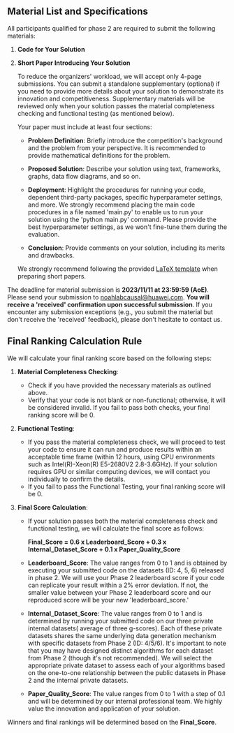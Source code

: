 ## Material List and Specifications

All participants qualified for phase 2 are required to submit the following materials:

1. **Code for Your Solution**
2. **Short Paper Introducing Your Solution** 

   To reduce the organizers' workload, we will accept only 4-page submissions. You can submit a standalone supplementary (optional) if you need to provide more details about your solution to demonstrate its innovation and competitiveness. Supplementary materials will be reviewed only when your solution passes the material completeness checking and functional testing (as mentioned below).

   Your paper must include at least four sections:

   - **Problem Definition**: Briefly introduce the competition's background and the problem from your perspective. It is recommended to provide mathematical definitions for the problem.

   - **Proposed Solution**: Describe your solution using text, frameworks, graphs, data flow diagrams, and so on.

   - **Deployment**: Highlight the procedures for running your code, dependent third-party packages, specific hyperparameter settings, and more. We strongly recommend placing the main code procedures in a file named 'main.py' to enable us to run your solution using the 'python main.py' command. Please provide the best hyperparameter settings, as we won't fine-tune them during the evaluation.

   - **Conclusion**: Provide comments on your solution, including its merits and drawbacks.

   We strongly recommend following the provided [LaTeX template](https://github.com/kelizhang/trustworthyAI/tree/master/competition/NeurIPS2023/template) when preparing short papers. 

The deadline for material submission is **2023/11/11 at 23:59:59 (AoE)**. Please send your submission to noahlabcausal@huawei.com. **You will receive a 'received' confirmation upon successful submission**. If you encounter any submission exceptions (e.g., you submit the material but don't receive the 'received' feedback), please don't hesitate to contact us.

## Final Ranking Calculation Rule

We will calculate your final ranking score based on the following steps:

1. **Material Completeness Checking**: 
   - Check if you have provided the necessary materials as outlined above.
   - Verify that your code is not blank or non-functional; otherwise, it will be considered invalid. If you fail to pass both checks, your final ranking score will be 0.

2. **Functional Testing**: 
   - If you pass the material completeness check, we will proceed to test your code to ensure it can run and produce results within an acceptable time frame (within 12 hours, using CPU environments such as Intel(R)-Xeon(R) E5-2680V2 2.8-3.6GHz). If your solution requires GPU or similar computing devices, we will contact you individually to confirm the details.
   - If you fail to pass the Functional Testing, your final ranking score will be 0.

3. **Final Score Calculation**: 
   - If your solution passes both the material completeness check and functional testing, we will calculate the final score as follows:
     
     **Final_Score = 0.6 x Leaderboard_Score + 0.3 x Internal_Dataset_Score + 0.1 x Paper_Quality_Score** 

   - **Leaderboard_Score**: 
     The value ranges from 0 to 1 and is obtained by executing your submitted code on the datasets (ID: 4, 5, 6) released in phase 2. We will use your Phase 2 leaderboard score if your code can replicate your result within a 2% error deviation. If not, the smaller value between your Phase 2 leaderboard score and our reproduced score will be your new 'leaderboard_score.'

   - **Internal_Dataset_Score**: 
     The value ranges from 0 to 1 and is determined by running your submitted code on our three private internal datasets( average of three g-scores). Each of these private datasets shares the same underlying data generation mechanism with specific datasets from Phase 2 (ID: 4/5/6). It's important to note that you may have designed distinct algorithms for each dataset from Phase 2 (though it's not recommended). We will select the appropriate private dataset to assess each of your algorithms based on the one-to-one relationship between the public datasets in Phase 2 and the internal private datasets.

   - **Paper_Quality_Score**: 
     The value ranges from 0 to 1 with a step of 0.1 and will be determined by our internal professional team. We highly value the innovation and application of your solution.

Winners and final rankings will be determined based on the **Final_Score**.
